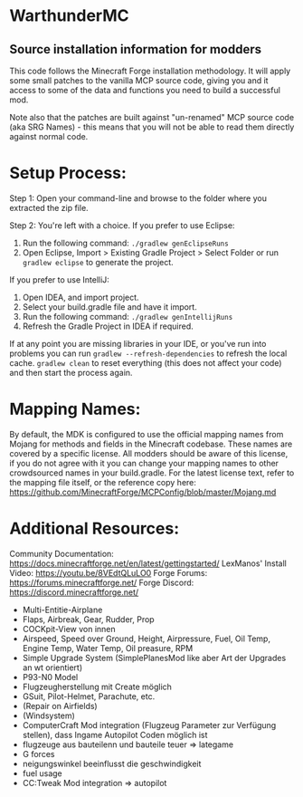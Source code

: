# WarthunderMC



Source installation information for modders
-------------------------------------------
This code follows the Minecraft Forge installation methodology. It will apply
some small patches to the vanilla MCP source code, giving you and it access
to some of the data and functions you need to build a successful mod.

Note also that the patches are built against "un-renamed" MCP source code (aka
SRG Names) - this means that you will not be able to read them directly against
normal code.

Setup Process:
==============================

Step 1: Open your command-line and browse to the folder where you extracted the zip file.

Step 2: You're left with a choice.
If you prefer to use Eclipse:
1. Run the following command: `./gradlew genEclipseRuns`
2. Open Eclipse, Import > Existing Gradle Project > Select Folder
   or run `gradlew eclipse` to generate the project.

If you prefer to use IntelliJ:
1. Open IDEA, and import project.
2. Select your build.gradle file and have it import.
3. Run the following command: `./gradlew genIntellijRuns`
4. Refresh the Gradle Project in IDEA if required.

If at any point you are missing libraries in your IDE, or you've run into problems you can
run `gradlew --refresh-dependencies` to refresh the local cache. `gradlew clean` to reset everything
(this does not affect your code) and then start the process again.

Mapping Names:
=============================
By default, the MDK is configured to use the official mapping names from Mojang for methods and fields
in the Minecraft codebase. These names are covered by a specific license. All modders should be aware of this
license, if you do not agree with it you can change your mapping names to other crowdsourced names in your
build.gradle. For the latest license text, refer to the mapping file itself, or the reference copy here:
https://github.com/MinecraftForge/MCPConfig/blob/master/Mojang.md

Additional Resources:
=========================
Community Documentation: https://docs.minecraftforge.net/en/latest/gettingstarted/
LexManos' Install Video: https://youtu.be/8VEdtQLuLO0
Forge Forums: https://forums.minecraftforge.net/
Forge Discord: https://discord.minecraftforge.net/



- Multi-Entitie-Airplane
- Flaps, Airbreak, Gear, Rudder, Prop
- COCKpit-View von innen
- Airspeed, Speed over Ground, Height, Airpressure, Fuel, Oil Temp, Engine Temp, Water Temp, Oil preasure, RPM
- Simple Upgrade System (SimplePlanesMod like aber Art der Upgrades an wt orientiert)
- P93-N0 Model
- Flugzeugherstellung mit Create möglich
- GSuit, Pilot-Helmet, Parachute, etc.
- (Repair on Airfields)
- (Windsystem)
- ComputerCraft Mod integration (Flugzeug Parameter zur Verfügung stellen), dass Ingame Autopilot Coden möglich ist
- flugzeuge aus bauteilenn und bauteile teuer => lategame
- G forces
- neigungswinkel beeinflusst die geschwindigkeit
- fuel usage
- CC:Tweak Mod integration => autopilot
  

